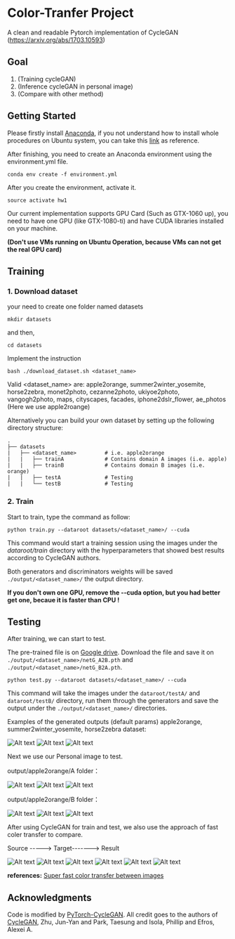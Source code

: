 # Color-Tranfer Project

A clean and readable Pytorch implementation of CycleGAN (https://arxiv.org/abs/1703.10593)

## Goal
1.  (Training cycleGAN)
2.  (Inference cycleGAN in personal image)
3.  (Compare with other method)

## Getting Started
Please firstly install [Anaconda](https://anaconda.org), if you not understand how to install whole procedures on Ubuntu system, you can take this [link](https://stackoverflow.com/questions/28852841/install-anaconda-on-ubuntu-via-command-line) as reference.


After finishing, you need to create an Anaconda environment using the environment.yml file.

```
conda env create -f environment.yml
```

After you create the environment, activate it.
```
source activate hw1
```

Our current implementation supports GPU Card (Such as GTX-1060 up), you need to have one GPU (like GTX-1080-ti) and have CUDA libraries installed on your machine. 

**(Don't use VMs running on Ubuntu Operation, because VMs can not get the real GPU card)**

## Training
### 1. Download dataset

your need to create one folder named datasets
```
mkdir datasets
```

and then,
```
cd datasets
```
Implement the instruction
```
bash ./download_dataset.sh <dataset_name>
```
Valid <dataset_name> are: apple2orange, summer2winter_yosemite, horse2zebra, monet2photo, cezanne2photo, ukiyoe2photo, vangogh2photo, maps, cityscapes, facades, iphone2dslr_flower, ae_photos (Here we use apple2roange)

Alternatively you can build your own dataset by setting up the following directory structure:

    .
    ├── datasets                   
    |   ├── <dataset_name>         # i.e. apple2orange
    |   |   ├── trainA             # Contains domain A images (i.e. apple)
    |   |   ├── trainB             # Contains domain B images (i.e. orange) 
    |   |   ├── testA              # Testing
    |   |   └── testB              # Testing
    
### 2. Train

Start to train, type the command as follow: 
```
python train.py --dataroot datasets/<dataset_name>/ --cuda
```

This command would start a training session using the images under the *dataroot/train* directory with the hyperparameters that showed best results according to CycleGAN authors. 

Both generators and discriminators weights will be saved ```./output/<dataset_name>/``` the output directory.

**If you don't own one GPU, remove the --cuda option, but you had better get one, becaue it is faster than CPU !**

## Testing
After training, we can start to test.

The pre-trained file is on [Google drive](https://drive.google.com/open?id=17FREtttCyFpvjRJxd4v3VVlVAu__Y5do). Download the file and save it on  ```./output/<dataset_name>/netG_A2B.pth``` and ```./output/<dataset_name>/netG_B2A.pth```. 

```
python test.py --dataroot datasets/<dataset_name>/ --cuda
```
This command will take the images under the ```dataroot/testA/``` and ```dataroot/testB/``` directory, run them through the generators and save the output under the ```./output/<dataset_name>/``` directories. 

Examples of the generated outputs (default params) apple2orange, summer2winter_yosemite, horse2zebra dataset:

![Alt text](./output/imgs/0035.png)
![Alt text](./output/imgs/0111.png)
![Alt text](./output/imgs/0167.png)

Next we use our Personal image to test.

output/apple2orange/A folder：

![Alt text](./output/apple2orange/A/0001.png)
![Alt text](./output/apple2orange/A/0002.png)
![Alt text](./output/apple2orange/A/0003.png)

output/apple2orange/B folder：

![Alt text](./output/apple2orange/B/0001.png)
![Alt text](./output/apple2orange/B/0002.png)
![Alt text](./output/apple2orange/B/0003.png)

After using CycleGAN for train and test, we also use the approach of fast coler transfer to compare.

Source -----> Target-------> Result

![Alt text](./color_transfer/applecombined1.jpeg)
![Alt text](./color_transfer/applecombined2.jpeg)
![Alt text](./color_transfer/applecombined3.jpeg)
![Alt text](./color_transfer/orangecombined1.jpeg)
![Alt text](./color_transfer/orangecombined2.jpeg)
![Alt text](./color_transfer/orangecombined3.jpeg)

**references:**
[Super fast color transfer between images](https://github.com/jrosebr1/color_transfer)

## Acknowledgments

Code is modified by [PyTorch-CycleGAN](https://github.com/aitorzip/PyTorch-CycleGAN). All credit goes to the authors of [CycleGAN](https://arxiv.org/abs/1703.10593), Zhu, Jun-Yan and Park, Taesung and Isola, Phillip and Efros, Alexei A.





